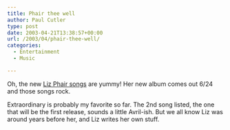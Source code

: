 ```yaml
---
title: Phair thee well
author: Paul Cutler
type: post
date: 2003-04-21T13:38:57+00:00
url: /2003/04/phair-thee-well/
categories:
  - Entertainment
  - Music

---
```

Oh, the new [Liz Phair songs][1] are yummy! Her new album comes out 6/24 and those songs rock.

Extraordinary is probably my favorite so far. The 2nd song listed, the one that will be the first release, sounds a little Avril-ish. But we all know Liz was around years before her, and Liz writes her own stuff.

 [1]: http://www.lizphair.com/music.html